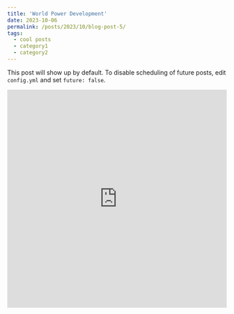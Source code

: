 ```yaml
---
title: 'World Power Development'
date: 2023-10-06
permalink: /posts/2023/10/blog-post-5/
tags:
  - cool posts
  - category1
  - category2
---
```


This post will show up by default. To disable scheduling of future posts, edit `config.yml` and set `future: false`. 

<iframe src="http://prelude0324.github.io/academic_pages/images/Power_2022_v1.html" width="100%" height="500" frameborder="0"></iframe>


